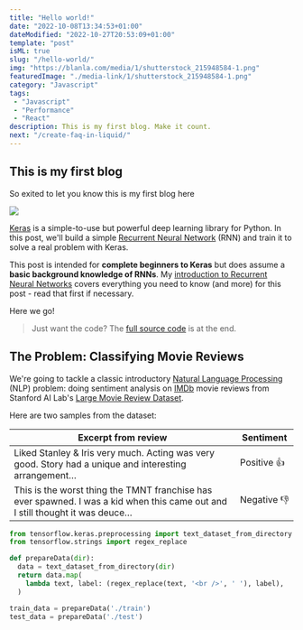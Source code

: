 ```yaml
---
title: "Hello world!"
date: "2022-10-08T13:34:53+01:00"
dateModified: "2022-10-27T20:53:09+01:00"
template: "post"
isML: true
slug: "/hello-world/"
img: "https://blanla.com/media/1/shutterstock_215948584-1.png"
featuredImage: "./media-link/1/shutterstock_215948584-1.png"
category: "Javascript"
tags:
 - "Javascript"
 - "Performance"
 - "React"
description: This is my first blog. Make it count.
next: "/create-faq-in-liquid/"
---
```

## This is my first blog
So exited to let you know this is my first blog here

![](./media-link/keras-posts/keras-logo.png)

[Keras](https://keras.io/) is a simple-to-use but powerful deep learning library for Python. In this post, we'll build a simple [Recurrent Neural Network](/blog/intro-to-rnns/) (RNN) and train it to solve a real problem with Keras.

This post is intended for **complete beginners to Keras** but does assume a **basic background knowledge of RNNs**. My [introduction to Recurrent Neural Networks](/blog/intro-to-rnns/) covers everything you need to know (and more) for this post - read that first if necessary.

Here we go!

> Just want the code? The [full source code](#the-full-code) is at the end.

## The Problem: Classifying Movie Reviews

We're going to tackle a classic introductory [Natural Language Processing](/tag/natural-language-processing/) (NLP) problem: doing sentiment analysis on [IMDb](https://www.imdb.com/) movie reviews from Stanford AI Lab's [Large Movie Review Dataset](https://ai.stanford.edu/~amaas/data/sentiment/).

Here are two samples from the dataset:

| Excerpt from review | Sentiment |
| --- | --- |
| Liked Stanley & Iris very much. Acting was very good. Story had a unique and interesting arrangement… | Positive&nbsp;👍 |
| This is the worst thing the TMNT franchise has ever spawned. I was a kid when this came out and I still thought it was deuce… | Negative&nbsp;👎 |

```python
from tensorflow.keras.preprocessing import text_dataset_from_directory
from tensorflow.strings import regex_replace

def prepareData(dir):
  data = text_dataset_from_directory(dir)
  return data.map(
    lambda text, label: (regex_replace(text, '<br />', ' '), label),
  )

train_data = prepareData('./train')
test_data = prepareData('./test')
```
  
    